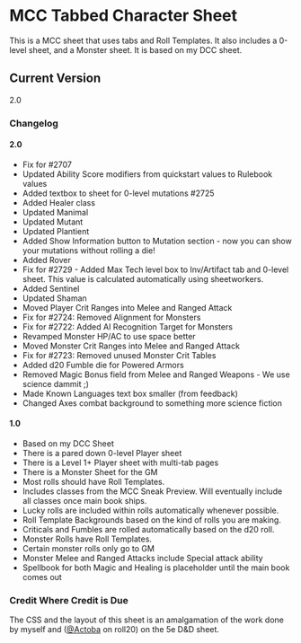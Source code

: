 # MCC Tabbed Character Sheet

This is a MCC sheet that uses tabs and Roll Templates.  It also includes a 0-level sheet, and a Monster sheet.  It is based on my DCC sheet.

## Current Version
2.0

### Changelog

#### 2.0
* Fix for #2707
* Updated Ability Score modifiers from quickstart values to Rulebook values
* Added textbox to sheet for 0-level mutations #2725
* Added Healer class
* Updated Manimal
* Updated Mutant
* Updated Plantient
* Added Show Information button to Mutation section - now you can show your mutations without rolling a die!
* Added Rover
* Fix for #2729 - Added Max Tech level box to Inv/Artifact tab and 0-level sheet.  This value is calculated automatically using sheetworkers.
* Added Sentinel
* Updated Shaman
* Moved Player Crit Ranges into Melee and Ranged Attack
* Fix for #2724: Removed Alignment for Monsters
* Fix for #2722: Added AI Recognition Target for Monsters
* Revamped Monster HP/AC to use space better
* Moved Monster Crit Ranges into Melee and Ranged Attack
* Fix for #2723: Removed unused Monster Crit Tables
* Added d20 Fumble die for Powered Armors
* Removed Magic Bonus field from Melee and Ranged Weapons - We use science dammit ;)
* Made Known Languages text box smaller (from feedback)
* Changed Axes combat background to something more science fiction

#### 1.0
* Based on my DCC Sheet
* There is a pared down 0-level Player sheet 
* There is a Level 1+ Player sheet with multi-tab pages
* There is a Monster Sheet for the GM
* Most rolls should have Roll Templates.
* Includes classes from the MCC Sneak Preview.  Will eventually include all classes once main book ships.
* Lucky rolls are included within rolls automatically whenever possible.
* Roll Template Backgrounds based on the kind of rolls you are making.
* Criticals and Fumbles are rolled automatically based on the d20 roll.
* Monster Rolls have Roll Templates.
* Certain monster rolls only go to GM
* Monster Melee and Ranged Attacks include Special attack ability
* Spellbook for both Magic and Healing is placeholder until the main book comes out

### Credit Where Credit is Due
The CSS and the layout of this sheet is an amalgamation of the work done by myself and ([@Actoba](https://app.roll20.net/users/427494/actoba) on roll20) on the 5e D&D sheet.